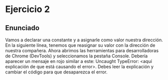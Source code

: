 # Ejercicio 2

## Enunciado

Vamos a declarar una constante y a asignarle como valor nuestra dirección. En la siguiente línea, tenemos que reasignar su valor con la dirección de nuestra compañera.
Ahora abrimos las herramientas para desarrolladoras de Chrome (DevTools) y seleccionamos la pestaña Console. Debería aparecer un mensaje en rojo similar a este: Uncaught TypeError: <aquí explicación de que está causando el error>.
Debes leer la explicación y cambiar el código para que desaparezca el error.
